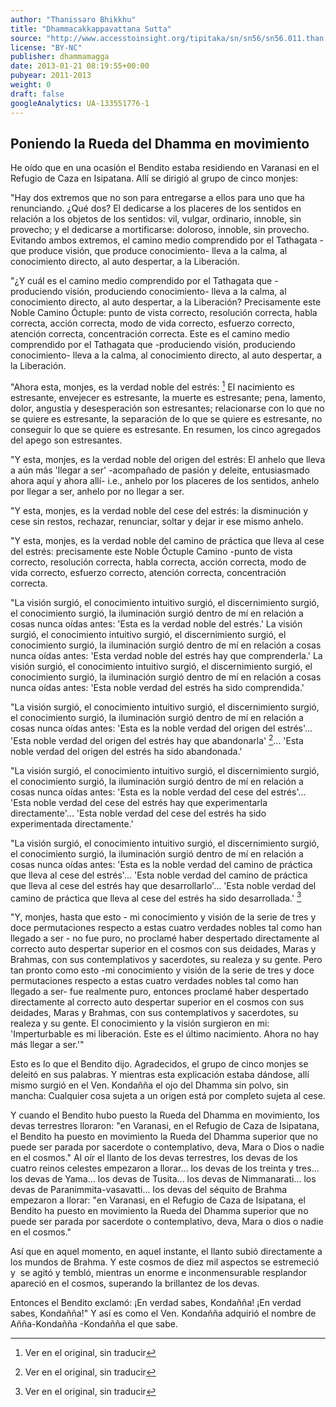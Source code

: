 ```yaml
---
author: "Thanissaro Bhikkhu"
title: "Dhammacakkappavattana Sutta"
source: "http://www.accesstoinsight.org/tipitaka/sn/sn56/sn56.011.than.html"
license: "BY-NC"
publisher: dhammamagga
date: 2013-01-21 08:19:55+00:00
pubyear: 2011-2013 
weight: 0
draft: false
googleAnalytics: UA-133551776-1
---
```


## Poniendo la Rueda del Dhamma en movimiento

He oído que en una ocasión el Bendito estaba residiendo en Varanasi en el Refugio de Caza en Isipatana. Allí se dirigió al grupo de cinco monjes:  

"Hay dos extremos que no son para entregarse a ellos para uno que ha renunciando. ¿Qué dos? El dedicarse a los placeres de los sentidos en relación a los objetos de los sentidos: vil, vulgar, ordinario, innoble, sin provecho; y el dedicarse a mortificarse: doloroso, innoble, sin provecho. Evitando ambos extremos, el camino medio comprendido por el Tathagata -que produce visión, que produce conocimiento- lleva a la calma, al conocimiento directo, al auto despertar, a la Liberación.  

"¿Y cuál es el camino medio comprendido por el Tathagata que -produciendo visión, produciendo conocimiento- lleva a la calma, al conocimiento directo, al auto despertar, a la Liberación? Precisamente este Noble Camino Óctuple: punto de vista correcto, resolución correcta, habla correcta, acción correcta, modo de vida correcto, esfuerzo correcto, atención correcta, concentración correcta. Este es el camino medio comprendido por el Tathagata que -produciendo visión, produciendo conocimiento- lleva a la calma, al conocimiento directo, al auto despertar, a la Liberación.  

"Ahora esta, monjes, es la verdad noble del estrés: [^1] El nacimiento es estresante, envejecer es estresante, la muerte es estresante; pena, lamento, dolor, angustia y desesperación son estresantes; relacionarse con lo que no se quiere es estresante, la separación de lo que se quiere es estresante, no conseguir lo que se quiere es estresante. En resumen, los cinco agregados del apego son estresantes.  

"Y esta, monjes, es la verdad noble del origen del estrés: El anhelo que lleva a aún más 'llegar a ser' -acompañado de pasión y deleite, entusiasmado ahora aquí y ahora allí- i.e., anhelo por los placeres de los sentidos, anhelo por llegar a ser, anhelo por no llegar a ser.  

"Y esta, monjes, es la verdad noble del cese del estrés: la disminución y cese sin restos, rechazar, renunciar, soltar y dejar ir ese mismo anhelo.  

"Y esta, monjes, es la verdad noble del camino de práctica que lleva al cese del estrés: precisamente este Noble Óctuple Camino -punto de vista correcto, resolución correcta, habla correcta, acción correcta, modo de vida correcto, esfuerzo correcto, atención correcta, concentración correcta.  

"La visión surgió, el conocimiento intuitivo surgió, el discernimiento surgió, el conocimiento surgió, la iluminación surgió dentro de mí en relación a cosas nunca oídas antes: 'Esta es la verdad noble del estrés.' La visión surgió, el conocimiento intuitivo surgió, el discernimiento surgió, el conocimiento surgió, la iluminación surgió dentro de mí en relación a cosas nunca oídas antes: 'Esta verdad noble del estrés hay que comprenderla.' La visión surgió, el conocimiento intuitivo surgió, el discernimiento surgió, el conocimiento surgió, la iluminación surgió dentro de mí en relación a cosas nunca oídas antes: 'Esta noble verdad del estrés ha sido comprendida.'  

"La visión surgió, el conocimiento intuitivo surgió, el discernimiento surgió, el conocimiento surgió, la iluminación surgió dentro de mí en relación a cosas nunca oídas antes: 'Esta es la noble verdad del origen del estrés'... 'Esta noble verdad del origen del estrés hay que abandonarla' [^2]... 'Esta noble verdad del origen del estrés ha sido abandonada.'  

"La visión surgió, el conocimiento intuitivo surgió, el discernimiento surgió, el conocimiento surgió, la iluminación surgió dentro de mí en relación a cosas nunca oídas antes: 'Esta es la noble verdad del cese del estrés'... 'Esta noble verdad del cese del estrés hay que experimentarla directamente'... 'Esta noble verdad del cese del estrés ha sido experimentada directamente.'  

"La visión surgió, el conocimiento intuitivo surgió, el discernimiento surgió, el conocimiento surgió, la iluminación surgió dentro de mí en relación a cosas nunca oídas antes: 'Esta es la noble verdad del camino de práctica que lleva al cese del estrés'... 'Esta noble verdad del camino de práctica que lleva al cese del estrés hay que desarrollarlo'... 'Esta noble verdad del camino de práctica que lleva al cese del estrés ha sido desarrollada.' [^3]  

"Y, monjes, hasta que esto - mi conocimiento y visión de la serie de tres y doce permutaciones respecto a estas cuatro verdades nobles tal como han llegado a ser - no fue puro, no proclamé haber despertado directamente al correcto auto despertar superior en el cosmos con sus deidades, Maras y Brahmas, con sus contemplativos y sacerdotes, su realeza y su gente. Pero tan pronto como esto -mi conocimiento y visión de la serie de tres y doce permutaciones respecto a estas cuatro verdades nobles tal como han llegado a ser- fue realmente puro, entonces proclamé haber despertado directamente al correcto auto despertar superior en el cosmos con sus deidades, Maras y Brahmas, con sus contemplativos y sacerdotes, su realeza y su gente. El conocimiento y la visión surgieron en mi: 'Imperturbable es mi liberación. Este es el último nacimiento. Ahora no hay más llegar a ser.'"  

Esto es lo que el Bendito dijo. Agradecidos, el grupo de cinco monjes se deleitó en sus palabras. Y mientras esta explicación estaba dándose, allí mismo surgió en el Ven. Kondañña el ojo del Dhamma sin polvo, sin mancha: Cualquier cosa sujeta a un origen está por completo sujeta al cese.  

Y cuando el Bendito hubo puesto la Rueda del Dhamma en movimiento, los devas terrestres lloraron: "en Varanasi, en el Refugio de Caza de Isipatana, el Bendito ha puesto en movimiento la Rueda del Dhamma superior que no puede ser parada por sacerdote o contemplativo, deva, Mara o Dios o nadie en el cosmos." Al oír el llanto de los devas terrestres, los devas de los cuatro reinos celestes empezaron a llorar... los devas de los treinta y tres... los devas de Yama... los devas de Tusita... los devas de Nimmanarati... los devas de Paranimmita-vasavatti... los devas del séquito de Brahma empezaron a llorar: "en Varanasi, en el Refugio de Caza de Isipatana, el Bendito ha puesto en movimiento la Rueda del Dhamma superior que no puede ser parada por sacerdote o contemplativo, deva, Mara o dios o nadie en el cosmos."  

Así que en aquel momento, en aquel instante, el llanto subió directamente a los mundos de Brahma. Y este cosmos de diez mil aspectos se estremeció y  se agitó y tembló, mientras un enorme e inconmensurable resplandor apareció en el cosmos, superando la brillantez de los devas.  

Entonces el Bendito exclamó: ¡En verdad sabes, Kondañña! ¡En verdad sabes, Kondañña!" Y así es como el Ven. Kondañña adquirió el nombre de Añña-Kondañña -Kondañña el que sabe.

[^1]: Ver en el original, sin traducir
[^2]: Ver en el original, sin traducir
[^3]: Ver en el original, sin traducir

